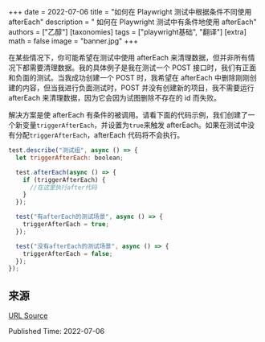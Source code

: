 +++
date = 2022-07-06
title = "如何在 Playwright 测试中根据条件不同使用 afterEach"
description = " 如何在 Playwright 测试中有条件地使用 afterEach"
authors = ["乙醇"]
[taxonomies]
tags = ["playwright基础", "翻译"]
[extra]
math = false
image = "banner.jpg"
+++

在某些情况下，你可能希望在测试中使用 afterEach 来清理数据，但并非所有情况下都需要清理数据。我的具体例子是我在测试一个 POST 接口时，我们有正面和负面的测试。当我成功创建一个 POST 时，我希望在 afterEach 中删除刚刚创建的内容，但当我进行负面测试时，POST 并没有创建新的项目，我不需要运行 afterEach 来清理数据，因为它会因为试图删除不存在的 id 而失败。

解决方案是使 afterEach 有条件的被调用。请看下面的代码示例，我们创建了一个新变量`triggerAfterEach`，并设置为`true`来触发 afterEach。如果在测试中没有分配`triggerAfterEach`，afterEach 代码将不会执行。

```javascript
test.describe("测试组", async () => {
  let triggerAfterEach: boolean;

  test.afterEach(async () => {
    if (triggerAfterEach) {
      //在这里执行after代码
    }
  });

  test("有afterEach的测试场景", async () => {
    triggerAfterEach = true;
  });

  test("没有afterEach的测试场景", async () => {
    triggerAfterEach = false;
  });
});
```

## 来源

[URL Source](https://playwrightsolutions.com/how-to-conditionally-use-aftereach/)

Published Time: 2022-07-06
